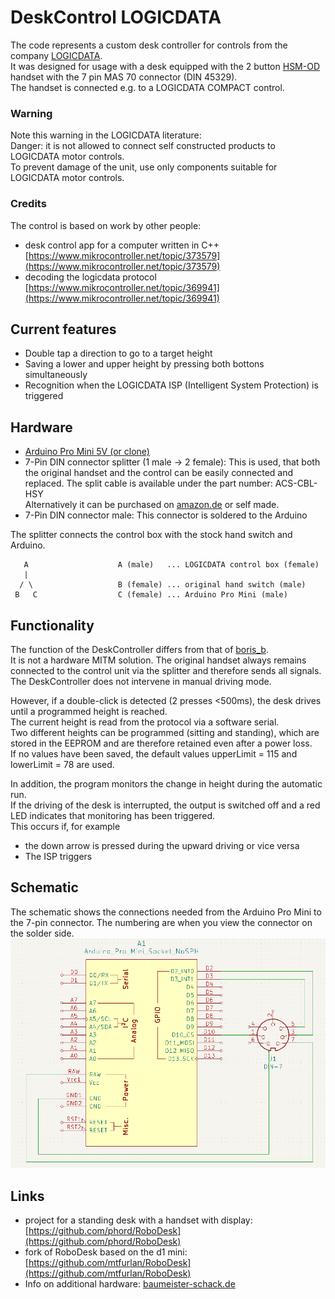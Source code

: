 # DeskControl LOGICDATA

The code represents a custom desk controller for controls from the company [LOGICDATA](https://www.logicdata.net/).  
It was designed for usage with a desk equipped with the 2 button [HSM-OD](https://web.archive.org/web/20231231132102/https://www.logicdata.net/de/wp-content/uploads/sites/2/2017/06/Datasheet_HSM_German-Rev4.pdf) handset with the 7 pin MAS 70 connector (DIN 45329).  
The handset is connected e.g. to a LOGICDATA COMPACT control.

### Warning
Note this warning in the LOGICDATA literature:  
Danger: it is not allowed to connect self constructed products to
LOGICDATA motor controls.  
To prevent damage of the unit, use only
components suitable for LOGICDATA motor controls.

### Credits
The control is based on work by other people:  
- desk control app for a computer written in C++ [https://www.mikrocontroller.net/topic/373579](https://www.mikrocontroller.net/topic/373579)  
- decoding the logicdata protocol [https://www.mikrocontroller.net/topic/369941](https://www.mikrocontroller.net/topic/369941)  

## Current features
- Double tap a direction to go to a target height
- Saving a lower and upper height by pressing both bottons simultaneously
- Recognition when the LOGICDATA ISP (Intelligent System Protection) is triggered

## Hardware
- [Arduino Pro Mini 5V (or clone)](https://docs.arduino.cc/retired/boards/arduino-pro-mini)
- 7-Pin DIN connector splitter (1 male -> 2 female): This is used, that both the original handset and the control can be easily connected and replaced. The split cable is available under the part number: ACS-CBL-HSY  
Alternatively it can be purchased on [amazon.de](https://www.amazon.de) or self made.
- 7-Pin DIN connector male: This connector is soldered to the Arduino

The splitter connects the control box with the stock hand switch and Arduino.  
```   
   A                    A (male)   ... LOGICDATA control box (female)
   |  
  / \                   B (female) ... original hand switch (male)
 B   C                  C (female) ... Arduino Pro Mini (male)
```

## Functionality
The function of the DeskController differs from that of [boris_b](https://www.mikrocontroller.net/topic/373579).  
It is not a hardware MITM solution. The original handset always remains connected to the control unit via the splitter and therefore sends all signals.  
The DeskController does not intervene in manual driving mode. 

However, if a double-click is detected (2 presses <500ms), the desk drives until a programmed height is reached.  
The current height is read from the protocol via a software serial.  
Two different heights can be programmed (sitting and standing), which are stored in the EEPROM and are therefore retained even after a power loss.  
If no values have been saved, the default values upperLimit = 115 and lowerLimit = 78 are used.

In addition, the program monitors the change in height during the automatic run.  
If the driving of the desk is interrupted, the output is switched off and a red LED indicates that monitoring has been triggered.  
This occurs if, for example 
- the down arrow is pressed during the upward driving or vice versa
- The ISP triggers

## Schematic
The schematic shows the connections needed from the Arduino Pro Mini to the 7-pin connector. 
The numbering are when you view the connector on the solder side.
![schematic](/images/schematic.png)

## Links
- project for a standing desk with a handset with display: [https://github.com/phord/RoboDesk](https://github.com/phord/RoboDesk)  
- fork of RoboDesk based on the d1 mini: [https://github.com/mtfurlan/RoboDesk](https://github.com/mtfurlan/RoboDesk)  
- Info on additional hardware: [baumeister-schack.de](https://web.archive.org/web/20231231143816/https://www.baumeister-schack.de/sites/default/files/2022-09/22_data_sheet_-steuerung-compact_de2022.pdf)